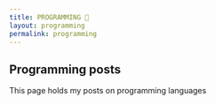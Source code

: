 ```yaml
---
title: PROGRAMMING 💾
layout: programming
permalink: programming
---
```


## Programming posts

This page holds my posts on programming languages
